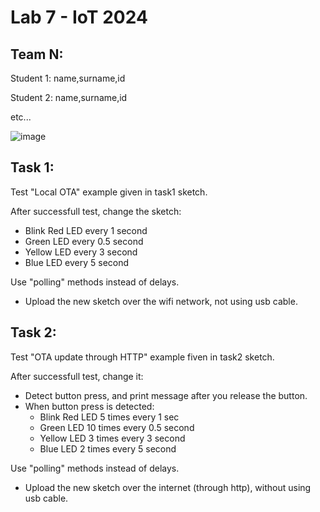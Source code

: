 # Lab 7 - IoT 2024

## Team N:

Student 1: name,surname,id

Student 2: name,surname,id

etc...

![image](https://github.com/user-attachments/assets/aded3d8a-1bd3-49ea-a69e-b3bd215e8077)

## Task 1:

Test "Local OTA" example given in task1 sketch.

After successfull test, change the sketch:

* Blink Red LED every 1 second
* Green LED every 0.5 second
* Yellow LED every 3 second
* Blue LED every 5 second

Use "polling" methods instead of delays.

* Upload the new sketch over the wifi network, not using usb cable.


## Task 2:

Test "OTA update through HTTP" example fiven in task2 sketch.

After successfull test, change it:

* Detect button press, and print message after you release the button.
* When button press is detected:
  * Blink Red LED 5 times every 1 sec 
  * Green LED 10 times every 0.5 second
  * Yellow LED 3 times every 3 second
  * Blue LED 2 times every 5 second

Use "polling" methods instead of delays.

* Upload the new sketch over the internet (through http), without using usb cable.
